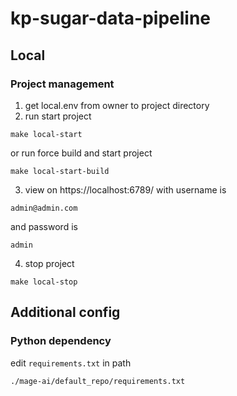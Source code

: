 # kp-sugar-data-pipeline
## Local
### Project management
1. get local.env from owner to project directory
2. run start project
```
make local-start
```
or run force build and start project
```
make local-start-build
```
3. view on https://localhost:6789/ with username is 
```
admin@admin.com
``` 
and password is 
```
admin
```
4. stop project
```
make local-stop
```

## Additional config
### Python dependency
edit `requirements.txt` in path
```
./mage-ai/default_repo/requirements.txt
```